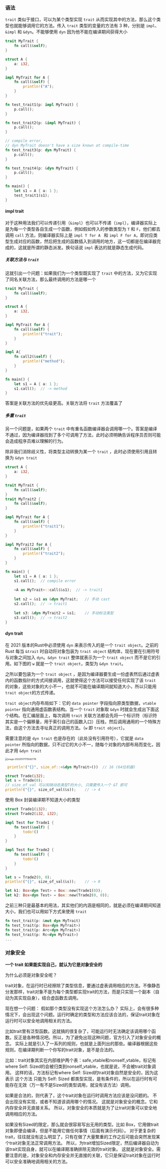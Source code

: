 ### 语法

`trait` 类似于接口，可以为某个类型实现 `trait` 从而实现其中的方法，那么这个类型也就能够调用它的方法。传入 `trait` 类型的变量的方法有 3 种，分别是 `impl`、`&impl` 和 `&dyn`。不能够使用 `dyn` 因为他不能在编译期间获得大小

```rust
trait MyTrait {
    fn call(&self);
}

struct A {
    a: i32,
}

impl MyTrait for A {
    fn call(&self) {
        println!("A");
    }
}

fn test_trait1(p: impl MyTrait) {
    p.call();
}

fn test_trait2(p: &impl MyTrait) {
    p.call();
}

// compile error,
// dyn MyTrait doesn't have a size known at compile-time
fn test_trait3(p: dyn MyTrait) {
	p.call();
}

fn test_trait4(p: &dyn MyTrait) {
    p.call();
}

fn main() {
    let s1 = A { a: 1 };
    test_trait1(s1);
}
```



#### impl trait

对于这种用法我们可以传递引用（`&impl`）也可以不传递（`impl`），编译器实际上是为每一个类型各自生成一个函数，例如假如传入的参数类型为 `T` 和 `F`，他们都去调用 `call` 方法，则编译器实际上是 `impl T for A ` 和 `impl F for A`，即对应类型生成对应的函数，然后把生成的函数插入到调用的地方，这一切都是在编译器完成的，这就是所谓的静态派发。换句话说 `impl` 表达的就是静态生成代码。



##### 关联方法与 `trait`

这就引出一个问题：如果我们为一个类型既实现了 `trait` 中的方法，又为它实现了同名关联方法，那么最终调用的方法是哪一个

```rust
trait MyTrait {
    fn call(&self);
}

struct A {
    a: i32,
}

impl MyTrait for A {
    fn call(&self) {
        println!("trait");
    }
}

impl A{
    fn call2(&self) {
        println!("method");
    }
}

fn main() {
    let s1 = A { a: 1 };
    s1.call();	// -> method
}
```

答案是关联方法的优先级更高。关联方法将 `trait` 方法覆盖了



##### 多重 `trait`

另一个问题是，如果两个 `trait` 中有重名函数编译器会调用哪一个。答案是编译不通过，因为编译器找到了多个可调用了方法，此时必须明确告诉程序员否则可能会造成程序员难以理解的行为。

除非我们消除歧义性，将类型主动转换为某一个 `trait` ，此时必须使用引用且转换为 `&dyn trait`

```rust
struct A {
    a: i32,
}

trait MyTrait {
    fn call(&self);
}
trait MyTrait2 {
    fn call(&self);
}

impl MyTrait for A {
    fn call(&self) {
        println!("trait1");
    }
}

impl MyTrait2 for A {
    fn call(&self) {
        println!("trait2");
    }
}

fn main() {
    let s1 = A { a: 1 };
    s1.call();	// compile error
    
    <A as MyTrait>::call(&s1);	// -> trait1
    
    let s2 = &s1 as &dyn MyTrait;	// 手动 cast
    s2.call();	// -> trait1
    
    let s3: &dyn MyTrait2 = &s1;	// 手动标注类型
    s3.call();	// -> trait2
}
```



#### dyn trait

在 2021 版本的Rust中必须使用 `dyn` 来表示传入的是一个 `trait object`。之前的 Rust 每当 `&trait` 时自动将对象包装为 `trait object` 结构体，现在要在引用符号与对象之间加入 `dyn`。`&dyn trait` 整体就表示为一个 `trait object` 而不是它的引用。如下图的 `w` 就是一个 `trait object`，类型为 `&dyn trait`。

之所以要包装为一个 `trait object` ，是因为编译器要生成一份虚表然后通过虚表内的函数指针的方式间接调用，这就使得这个方法可以接受任何实现了该 `trait` 的对象，这些对象的大小不一，也就不可能在编译期间就知道大小，所以只能用 `trait object`的方式传递。

 `trait object`内存布局如下：它的 `data pointer` 字段指向原类型数据，`vtable pointer` 指向通用虚函数表结构。当一个 `trait` 对象取 `&dyn` 时就会生成出下面这个结构。在汇编层面上，每次调用 `trait` 关联方法都会先将一个标识符（标识符其实是一个偏移量，用于索引自己的函数入口）压栈，然后调用通用的一个特殊方法，由这个方法去寻址真正的调用方法。（`w` 即 `trait object`）。

需要注意的是 `dyn trait` 也是存在的（此处没有引用符号），它就是 `data pointer` 所指向的数据，只不过它的大小不一，随每个对象的内部布局而变化，因此才用 `&dyn trait` 

<img src="https://bucket01-1259777572.cos.ap-chengdu.myqcloud.com/img/202205171750854.png" alt="image-20220517175042778" style="zoom:50%;" />

```rust
 println!("{}", size_of::<&dyn MyTrait>())	// 16 (64位机器)

struct Trade(i32);
let s = Trade(0);
// size_of_val 可以知晓动态类型T的大小, 只需要传入一个 &T 即可
println!("{}", size_of_val(&s));	// -> 4
```

使用 Box 封装编译期不知道大小的类型

```rust
struct Trade1(i32);
struct Trade2(i32, i32);

impl Test for Trade1 {
    fn test(&self) {
        todo!()
    }
}

impl Test for Trade2 {
    fn test(&self) {
        todo!()
    }
}

let s = Trade2(0, 0);
println!("{}", size_of_val(&s));	// -> 8

let k1: Box<dyn Test> = Box::new(Trade1(0));
let k2: Box<dyn Test> = Box::new(Trade2(0, 0));
```



之前三种只是最基本的用法，其实他们的内涵是相同的，就是必须在编译期间知道大小，我们也可以用如下方式来使用 `trait`

```rust
fn test_trait(p: &mut dyn MyTrait)
fn test_trait(p: Box<dyn MyTrait>)
fn test_trait(p: Arc<dyn MyTrait>)
fn test_trait(p: Rc<dyn MyTrait>)
...
```





### 对象安全

**一个 trait 如果能实现自己，就认为它是对象安全的**

为什么必须是对象安全呢？

trait对象，在运行时已经擦除了类型信息，要通过虚表调用相应的方法。不像静态分发那样，trait对象不是为每个类型都实现trait的方法，而是只实现一个副本（自动为其实现自身），结合虚函数去调用。

现在想一个问题： 假如那个类型没有实现这个方法怎么办？
实际上，会有很多种情况下，会出现这个问题。运行时确定的类型和方法应该合法的，保证trait对象在运行时可以安全地调用相关的方法。

比如trait里有泛型函数。这就搞的很复杂了，可能运行时无法确定该调用哪个函数。反正是各种情况吧。所以，为了避免出现这种问题，官方引入了对象安全的概念。
实际上就是引入了一系列的规则，也就是上面列出的那些。编译器根据这些规则，在编译期判断一个你写的trait对象，是不是合法的。

比如：trait对象其实在内部维护两个表：safe_vtable和nonself_vtable，标记有where Self: Sized的会被归类到nonself_vtable，也就是说，不会被trait对象调用。
这样的话，方法标记有where Self: Sized的trait对象自然是安全的，因为这表示 这个方法 只能为 Self: Sized 都类型实现，是有条件的，所以在运行时有可能存在无效（万一有不是Sized的类型调用，就没有该方法）调用。

如果是合法的，则代表了，这个trait对象在运行时调用方法应该是没问题的。
不会出现没有实现，或者不知道该调用哪个的情况。
这就是对象安全的概念。它和内存安全并无直接关系。
所以，对象安全的本质就是为了让trait对象可以安全地调用相应的方法。

如果没有Sized的限定，那么就会很容易写出无用的类型。比如 Box，它用做trait对象即便会编译，但是不能用它做任何事情（后面有演示代码）。
对于更复杂的trait，往往就没有这么明显了，只有在做了大量繁重的工作之后可能会突然发现某个trait对象无法正常调用方法。
所以，为trait增加Sized限定，然后编译器自动为该trait实现自身，就可以在编译期准确排除无效的trait对象。
这就是对象安全。需要注意的是，对象安全和内存安全并无直接的关联，它只是保证trait对象在运行时可以安全准确地调用相关的方法。

